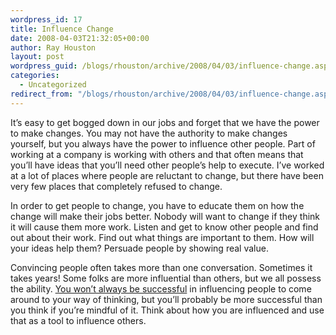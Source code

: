 ```yaml
---
wordpress_id: 17
title: Influence Change
date: 2008-04-03T21:32:05+00:00
author: Ray Houston
layout: post
wordpress_guid: /blogs/rhouston/archive/2008/04/03/influence-change.aspx
categories:
  - Uncategorized
redirect_from: "/blogs/rhouston/archive/2008/04/03/influence-change.aspx/"
---
```

It&#8217;s easy to get bogged down in our jobs and forget that we have the power to make changes. You may not have the authority to make changes yourself, but you always have the power to influence other people. Part of working at a company is working with others and that often means that you&#8217;ll have ideas that you&#8217;ll need other people&#8217;s help to execute. I&#8217;ve worked at a lot of places where people are reluctant to change, but there have been very few places that completely refused to change.

In order to get people to change, you have to educate them on how the change will make their jobs better. Nobody will want to change if they think it will cause them more work. Listen and get to know other people and find out about their work. Find out what things are important to them. How will your ideas help them? Persuade people by showing real value.

Convincing people often takes more than one conversation. Sometimes it takes years! Some folks are more influential than others, but we all possess the ability. [You won&#8217;t always be successful](http://www.lostechies.com/blogs/chad_myers/archive/2008/04/02/ancient-wisdom-is-inescapable-especially-with-project-management.aspx) in influencing people to come around to your way of thinking, but you&#8217;ll probably be more successful than you think if you&#8217;re mindful of it. Think about how you are influenced and use that as a tool to influence others.